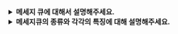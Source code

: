 <details>
  
<summary>
  <strong>메세지 큐에 대해서 설명해주세요.</strong>
</summary>

<br>
메세지 큐는 Queue 자료 구조를 이용하여 데이터를 관리하는 시스템입니다. 

비동기 프로토콜을 제공하여 메세지를 빠르게 주고 받을 수 있게합니다.

작동 구조는 Producer(생산자)가 Message를 Queue에 넣어두면, Consumer(소비자)가 Message를 가져와 처리합니다.

대용량 데이터를 처리하기 위한 배치 작업이나, 채팅 서비스, 비동기 데이터를 처리할 때 사용됩니다.

### 장점
- 비동기(Asynchronous) : 큐에 넣기 때문에 나중에 처리할 수 있습니다.
- 비동조(Decoupling) : 애플리케이션과 분리할 수 있어서, 확장성과 유연성이 좋아집니다.
- 과잉(Redundancy) : 메세지 송/수진이 실패할 경우 재실행이 가능합니다.
- 보증(Guarantees) : 작업이 처리된 것을 확인할 수 있습니다.
- 확장성(Scalable) : N:1:M 구조로 다수의 프로세스들이 큐에 메세지를 보낼 수 있습니다.
  
<br>
</details>


<details>
  
<summary>
  <strong>메세지큐의 종류와 각각의 특징에 대해 설명해주세요.</strong>
</summary>

<br>

### RabbitMQ
AMQP 프로토콜을 구현한 오픈소스 메시지 브로커로, 플러그인 아키텍쳐를 통한 확장성이 뛰어납니다. 

비교적 가벼워서 소규모나 중규모 시스템에 적합합니다.

### Kafka
대용량 실시간 로그 처리에 특화된 분산 메시징 시스템으로, 메시지를 디스크에 저장하여 영속성이 보장됩니다.

대규모 데이터 파이프라인 구축에 적합합니다.

### Redis Pub/Sub
인메모리 데이터 스토어의 메시징 기능으로, 매우 빠른 처리 속도가 장점이지만 메시지 영속성은 보장되지 않습니다.

실시간 알림이나 채팅 시스템에 적합합니다.


  
<br>
</details>
